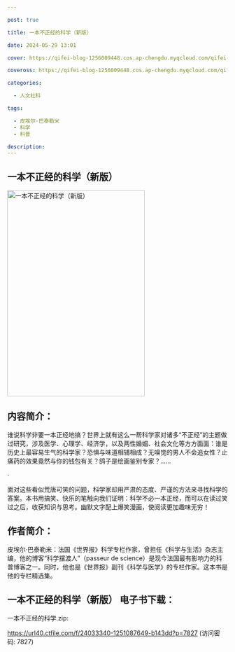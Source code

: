 ```yaml
---

post: true

title: 一本不正经的科学（新版）

date: 2024-05-29 13:01

cover: https://qifei-blog-1256009448.cos.ap-chengdu.myqcloud.com/qifei-blog/65a3bc6e871b83018ac89998.jpg

coveross: https://qifei-blog-1256009448.cos.ap-chengdu.myqcloud.com/qifei-blog/65a3bc6e871b83018ac89998.jpg

categories:

  - 人文社科

tags:

  - 皮埃尔·巴泰勒米
  - 科学
  - 科普

description:
---
```


## 一本不正经的科学（新版）
<img alt="一本不正经的科学（新版） " class="aligncenter loaded" data-was-processed="true" decoding="async" fetchpriority="high" height="471" src="https://qifei-blog-1256009448.cos.ap-chengdu.myqcloud.com/qifei-blog/65a3bc6e871b83018ac89998.jpg " style="cursor: zoom-in;" width="314"/>

## 内容简介：

谁说科学非要一本正经地搞？世界上就有这么一帮科学家对诸多“不正经”的主题做过研究，涉及医学、心理学、经济学，以及两性婚姻、社会文化等方方面面：谁是历史上最容易生气的科学家？恐惧与味道相辅相成？无嗅觉的男人不会追女性？止痛药的效果竟然与你的钱包有关？鸽子是绘画鉴别专家？……

·

面对这些看似荒唐可笑的问题，科学家却用严肃的态度、严谨的方法来寻找科学的答案。本书用搞笑、快乐的笔触向我们证明：科学不必一本正经，而可以在读过笑过之后，收获知识与思考。幽默文字配上爆笑漫画，使阅读更加趣味无穷！

## 作者简介：

皮埃尔·巴泰勒米：法国《世界报》科学专栏作家，曾担任《科学与生活》杂志主编，他的博客“科学摆渡人”（passeur de science）是现今法国最有影响力的科普博客之一。同时，他也是《世界报》副刊《科学与医学》的专栏作家。这本书是他的专栏精选集。

## 一本不正经的科学（新版） 电子书下载：

一本不正经的科学.zip: 

https://url40.ctfile.com/f/24033340-1251087649-b143dd?p=7827 (访问密码: 7827)
